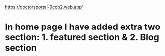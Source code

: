 https://doctorsportal-9ccb2.web.app/

# In home page I have added extra two section: 1. featured section & 2. Blog section
